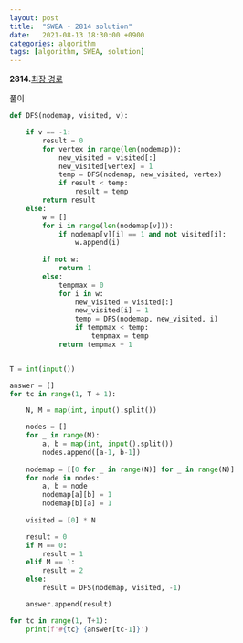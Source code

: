 ```yaml
---
layout: post
title:  "SWEA - 2814 solution"
date:   2021-08-13 18:30:00 +0900
categories: algorithm
tags: [algorithm, SWEA, solution]
---
```

**2814.**[최장 경로](https://swexpertacademy.com/main/code/problem/problemDetail.do?contestProbId=AV7GOPPaAeMDFAXB&categoryId=AV7GOPPaAeMDFAXB&categoryType=CODE&problemTitle=2814&orderBy=FIRST_REG_DATETIME&selectCodeLang=ALL&select-1=&pageSize=10&pageIndex=1)

풀이

```python
def DFS(nodemap, visited, v):

    if v == -1:
        result = 0
        for vertex in range(len(nodemap)):
            new_visited = visited[:]
            new_visited[vertex] = 1
            temp = DFS(nodemap, new_visited, vertex)
            if result < temp:
                result = temp
        return result
    else:
        w = []
        for i in range(len(nodemap[v])):
            if nodemap[v][i] == 1 and not visited[i]:
                w.append(i)
        
        if not w:
            return 1
        else:
            tempmax = 0
            for i in w:
                new_visited = visited[:]
                new_visited[i] = 1
                temp = DFS(nodemap, new_visited, i)
                if tempmax < temp:
                    tempmax = temp
            return tempmax + 1


T = int(input())

answer = []
for tc in range(1, T + 1):

    N, M = map(int, input().split())

    nodes = []
    for _ in range(M):
        a, b = map(int, input().split())
        nodes.append([a-1, b-1])
    
    nodemap = [[0 for _ in range(N)] for _ in range(N)]
    for node in nodes:
        a, b = node
        nodemap[a][b] = 1
        nodemap[b][a] = 1
    
    visited = [0] * N

    result = 0
    if M == 0:
        result = 1
    elif M == 1:
        result = 2
    else:
        result = DFS(nodemap, visited, -1)

    answer.append(result)

for tc in range(1, T+1):
    print(f'#{tc} {answer[tc-1]}')
```

